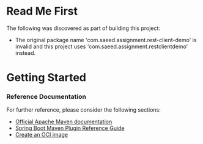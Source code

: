 # Read Me First
The following was discovered as part of building this project:

* The original package name 'com.saeed.assignment.rest-client-demo' is invalid and this project uses 'com.saeed.assignment.restclientdemo' instead.

# Getting Started

### Reference Documentation
For further reference, please consider the following sections:

* [Official Apache Maven documentation](https://maven.apache.org/guides/index.html)
* [Spring Boot Maven Plugin Reference Guide](https://docs.spring.io/spring-boot/docs/2.4.0/maven-plugin/reference/html/)
* [Create an OCI image](https://docs.spring.io/spring-boot/docs/2.4.0/maven-plugin/reference/html/#build-image)

